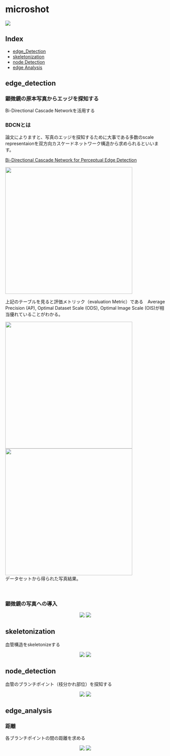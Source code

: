 # microshot

  <img src="https://user-images.githubusercontent.com/39483767/84585240-b8d3fb80-ae48-11ea-9f4d-a46eb2bf1eb0.gif"> </img>

## Index
* [edge_Detection](#edge_detection)
* [skeletonization](#skeletonization)
* [node Detection](#node_detection)
* [edge Analysis](#edge_analysis)

## edge_detection
### 顕微鏡の原本写真からエッジを探知する 
Bi-Directional Cascade Networkを活用する
### BDCNとは
論文によりますと、写真のエッジを探知するために大事である多数のscale representaionを双方向カスケードネットワーク構造から求められるといいます。

[Bi-Directional Cascade Network for Perceptual Edge Detection](https://arxiv.org/pdf/1902.10903.pdf)
 
  <p>
  <img width=400 src="https://user-images.githubusercontent.com/39483767/84659195-fec8b680-af51-11ea-95f9-81a0dc5d33d3.png"> </img>
   
   上記のテーブルを見ると評価メトリック（evaluation Metric）である　Average Precision (AP), Optimal Dataset Scale (ODS), Optimal Image Scale (OIS)が相当優れていることがわかる。
   
  <img width=400 src="https://user-images.githubusercontent.com/39483767/84659206-04260100-af52-11ea-8b94-2fd6029b07a8.png"> </img>
  <img width=400 src="https://user-images.githubusercontent.com/39483767/84657140-ca9fc680-af4e-11ea-83e5-ef79c02a56a7.png"> </img>
  <br>
  データセットから得られた写真結果。
  </p>
  　
  
### 顕微鏡の写真への導入
  <p align="center">
    <img src="https://user-images.githubusercontent.com/39483767/78030503-2a99be80-739d-11ea-8cae-d0fa1dd2f98a.jpg"> </img>
    <img src="https://user-images.githubusercontent.com/39483767/84375038-ea1ab480-ac19-11ea-9473-e3417e88dcd3.jpg"> </img>
  </p>

## skeletonization
  血管構造をskeletonizeする
  <p align="center">
    <img src="https://user-images.githubusercontent.com/39483767/78030503-2a99be80-739d-11ea-8cae-d0fa1dd2f98a.jpg"> </img>
    <img src="https://user-images.githubusercontent.com/39483767/84374677-4f21da80-ac19-11ea-9aba-ff9419018e1e.png"> </img>
  </p>

## node_detection
  血管のブランチポイント（枝分かれ部位）を探知する
  <p align="center">
    <img src="https://user-images.githubusercontent.com/39483767/84374677-4f21da80-ac19-11ea-9aba-ff9419018e1e.png"> </img>
    <img src="https://user-images.githubusercontent.com/39483767/84374662-46310900-ac19-11ea-85e3-909b60fb966c.png"> </img>
  </p>

## edge_analysis
### 距離
  各ブランチポイントの間の距離を求める
  <p align="center">
    <img src="https://user-images.githubusercontent.com/39483767/84375353-64e3cf80-ac1a-11ea-8048-474c3d9a9b2b.png"> </img>
    <img src="https://user-images.githubusercontent.com/39483767/84375089-fe5eb180-ac19-11ea-821d-b21f2bd5a758.png"> </img>
  </p>

